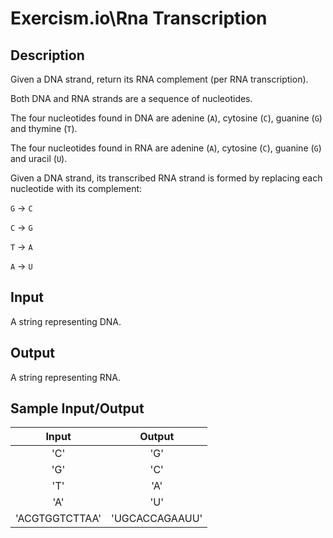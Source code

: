 # Exercism.io\Rna Transcription

## Description

Given a DNA strand, return its RNA complement (per RNA transcription).

Both DNA and RNA strands are a sequence of nucleotides.

The four nucleotides found in DNA are adenine (`A`), cytosine (`C`), guanine (`G`) and thymine (`T`).

The four nucleotides found in RNA are adenine (`A`), cytosine (`C`), guanine (`G`) and uracil (`U`).

Given a DNA strand, its transcribed RNA strand is formed by replacing each nucleotide with its complement:

`G` -> `C`

`C` -> `G`

`T` -> `A`

`A` -> `U`

## Input

A string representing DNA.

## Output

A string representing RNA.

## Sample Input/Output

|Input|Output|
|:-:|:-:|
|'C'|'G'|
|'G'|'C'|
|'T'|'A'|
|'A'|'U'|
|'ACGTGGTCTTAA'|'UGCACCAGAAUU'|